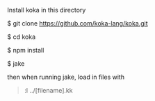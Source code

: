 Install koka in this directory 

$ git clone https://github.com/koka-lang/koka.git

$ cd koka

$ npm install

$ jake

then when running jake, load in files with

> :l ../[filename].kk
